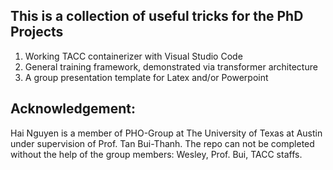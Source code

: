 ## This is a collection of useful tricks for the PhD Projects
1. Working TACC containerizer with Visual Studio Code
2. General training framework, demonstrated via transformer architecture
3. A group presentation template for Latex and/or Powerpoint

## Acknowledgement: 
Hai Nguyen is a member of PHO-Group at The University of Texas at Austin under supervision of Prof. Tan Bui-Thanh. The repo can not be completed without the help of the group members: Wesley, Prof. Bui, TACC staffs.